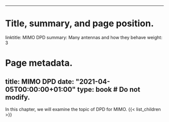  ---
# Title, summary, and page position.
linktitle: MIMO DPD
summary: Many antennas and how they behave
weight: 3

# Page metadata.
title: MIMO DPD
date: "2021-04-05T00:00:00+01:00"
type: book  # Do not modify.
---

In this chapter, we will examine the topic of DPD for MIMO. 
{{< list_children >}}

 